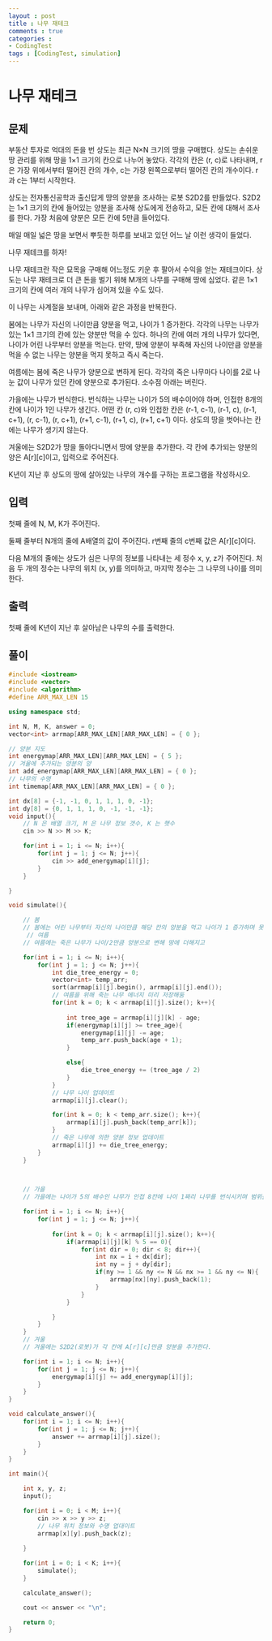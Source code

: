 ```yaml
---
layout : post
title : 나무 재테크
comments : true
categories : 
- CodingTest
tags : [CodingTest, simulation]
---
```

# 나무 재테크

## 문제
부동산 투자로 억대의 돈을 번 상도는 최근 N×N 크기의 땅을 구매했다. 상도는 손쉬운 땅 관리를 위해 땅을 1×1 크기의 칸으로 나누어 놓았다. 각각의 칸은 (r, c)로 나타내며, r은 가장 위에서부터 떨어진 칸의 개수, c는 가장 왼쪽으로부터 떨어진 칸의 개수이다. r과 c는 1부터 시작한다.

상도는 전자통신공학과 출신답게 땅의 양분을 조사하는 로봇 S2D2를 만들었다. S2D2는 1×1 크기의 칸에 들어있는 양분을 조사해 상도에게 전송하고, 모든 칸에 대해서 조사를 한다. 가장 처음에 양분은 모든 칸에 5만큼 들어있다.

매일 매일 넓은 땅을 보면서 뿌듯한 하루를 보내고 있던 어느 날 이런 생각이 들었다.

나무 재테크를 하자!

나무 재테크란 작은 묘목을 구매해 어느정도 키운 후 팔아서 수익을 얻는 재테크이다. 상도는 나무 재테크로 더 큰 돈을 벌기 위해 M개의 나무를 구매해 땅에 심었다. 같은 1×1 크기의 칸에 여러 개의 나무가 심어져 있을 수도 있다.

이 나무는 사계절을 보내며, 아래와 같은 과정을 반복한다.

봄에는 나무가 자신의 나이만큼 양분을 먹고, 나이가 1 증가한다. 각각의 나무는 나무가 있는 1×1 크기의 칸에 있는 양분만 먹을 수 있다. 하나의 칸에 여러 개의 나무가 있다면, 나이가 어린 나무부터 양분을 먹는다. 만약, 땅에 양분이 부족해 자신의 나이만큼 양분을 먹을 수 없는 나무는 양분을 먹지 못하고 즉시 죽는다.

여름에는 봄에 죽은 나무가 양분으로 변하게 된다. 각각의 죽은 나무마다 나이를 2로 나눈 값이 나무가 있던 칸에 양분으로 추가된다. 소수점 아래는 버린다.

가을에는 나무가 번식한다. 번식하는 나무는 나이가 5의 배수이어야 하며, 인접한 8개의 칸에 나이가 1인 나무가 생긴다. 어떤 칸 (r, c)와 인접한 칸은 (r-1, c-1), (r-1, c), (r-1, c+1), (r, c-1), (r, c+1), (r+1, c-1), (r+1, c), (r+1, c+1) 이다. 상도의 땅을 벗어나는 칸에는 나무가 생기지 않는다.

겨울에는 S2D2가 땅을 돌아다니면서 땅에 양분을 추가한다. 각 칸에 추가되는 양분의 양은 A[r][c]이고, 입력으로 주어진다.

K년이 지난 후 상도의 땅에 살아있는 나무의 개수를 구하는 프로그램을 작성하시오.

## 입력
첫째 줄에 N, M, K가 주어진다.

둘째 줄부터 N개의 줄에 A배열의 값이 주어진다. r번째 줄의 c번째 값은 A[r][c]이다.

다음 M개의 줄에는 상도가 심은 나무의 정보를 나타내는 세 정수 x, y, z가 주어진다. 처음 두 개의 정수는 나무의 위치 (x, y)를 의미하고, 마지막 정수는 그 나무의 나이를 의미한다.

## 출력
첫째 줄에 K년이 지난 후 살아남은 나무의 수를 출력한다.

## 풀이


```cpp
#include <iostream>
#include <vector>
#include <algorithm>
#define ARR_MAX_LEN 15

using namespace std;

int N, M, K, answer = 0;
vector<int> arrmap[ARR_MAX_LEN][ARR_MAX_LEN] = { 0 };

// 양분 지도
int energymap[ARR_MAX_LEN][ARR_MAX_LEN] = { 5 };
// 겨울에 추가되는 양분의 양
int add_energymap[ARR_MAX_LEN][ARR_MAX_LEN] = { 0 };
// 나무의 수명
int timemap[ARR_MAX_LEN][ARR_MAX_LEN] = { 0 };

int dx[8] = {-1, -1, 0, 1, 1, 1, 0, -1};
int dy[8] = {0, 1, 1, 1, 0, -1, -1, -1};
void input(){
    // N 은 배열 크기, M 은 나무 정보 갯수, K 는 햇수
    cin >> N >> M >> K;

    for(int i = 1; i <= N; i++){
        for(int j = 1; j <= N; j++){
            cin >> add_energymap[i][j];
        }
    }

}

void simulate(){

    // 봄
    // 봄에는 어린 나무부터 자신의 나이만큼 해당 칸의 양분을 먹고 나이가 1 증가하며 못 먹으면 즉시 죽고
     // 여름
    // 여름에는 죽은 나무가 나이/2만큼 양분으로 변해 땅에 더해지고

    for(int i = 1; i <= N; i++){
        for(int j = 1; j <= N; j++){
            int die_tree_energy = 0;
            vector<int> temp_arr;
            sort(arrmap[i][j].begin(), arrmap[i][j].end());
            // 여름을 위해 죽는 나무 에너지 미리 저장해둠
            for(int k = 0; k < arrmap[i][j].size(); k++){
                
                int tree_age = arrmap[i][j][k] - age;
                if(energymap[i][j] >= tree_age){
                    energymap[i][j] -= age;
                    temp_arr.push_back(age + 1);
                }

                else{
                    die_tree_energy += (tree_age / 2)
                }
            }
            // 나무 나이 업데이트
            arrmap[i][j].clear();

            for(int k = 0; k < temp_arr.size(); k++){
                arrmap[i][j].push_back(temp_arr[k]);
            }
            // 죽은 나무에 의한 양분 정보 업데이트
            arrmap[i][j] += die_tree_energy;
        }
    }
   


    // 가을
    // 가을에는 나이가 5의 배수인 나무가 인접 8칸에 나이 1짜리 나무를 번식시키며 범위를 벗어나면 무시되고, 

    for(int i = 1; i <= N; i++){
        for(int j = 1; j <= N; j++){
            
            for(int k = 0; k < arrmap[i][j].size(); k++){
                if(arrmap[i][j][k] % 5 == 0){
                    for(int dir = 0; dir < 8; dir++){
                        int nx = i + dx[dir];
                        int ny = j + dy[dir];
                        if(ny >= 1 && ny <= N && nx >= 1 && ny <= N){
                            arrmap[nx][ny].push_back(1);
                        }
                    }
                }

            }
        }
    }
    // 겨울
    // 겨울에는 S2D2(로봇)가 각 칸에 A[r][c]만큼 양분을 추가한다.

    for(int i = 1; i <= N; i++){
        for(int j = 1; j <= N; j++){
            energymap[i][j] += add_energymap[i][j];
        }
    }
}

void calculate_answer(){
    for(int i = 1; i <= N; i++){
        for(int j = 1; j <= N; j++){
            answer += arrmap[i][j].size();
        }
    }
}

int main(){

    int x, y, z;
    input();

    for(int i = 0; i < M; i++){
        cin >> x >> y >> z;
        // 나무 위치 정보와 수명 업대이트
        arrmap[x][y].push_back(z);
        
    }

    for(int i = 0; i < K; i++){
        simulate();
    }

    calculate_answer();

    cout << answer << "\n";

    return 0;
}
```